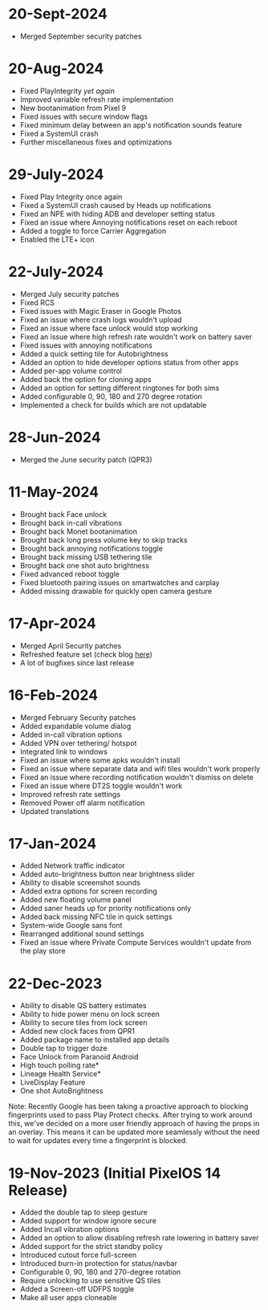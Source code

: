 # 20-Sept-2024
- Merged September security patches

# 20-Aug-2024
- Fixed PlayIntegrity *yet again*
- Improved variable refresh rate implementation
- New bootanimation from Pixel 9
- Fixed issues with secure window flags
- Fixed minimum delay between an app's notification sounds feature
- Fixed a SystemUI crash
- Further miscellaneous fixes and optimizations

# 29-July-2024
- Fixed Play Integrity once again
- Fixed a SystemUI crash caused by Heads up notifications
- Fixed an NPE with hiding ADB and developer setting status
- Fixed an issue where Annoying notifications reset on each reboot
- Added a toggle to force Carrier Aggregation
- Enabled the LTE+ icon

# 22-July-2024
- Merged July security patches
- Fixed RCS
- Fixed issues with Magic Eraser in Google Photos
- Fixed an issue where crash logs wouldn't upload
- Fixed an issue where face unlock would stop working
- Fixed an issue where high refresh rate wouldn't work on battery saver
- Fixed issues with annoying notifications
- Added a quick setting tile for Autobrightness
- Added an option to hide developer options status from other apps
- Added per-app volume control
- Added back the option for cloning apps
- Added an option for setting different ringtones for both sims
- Added configurable 0, 90, 180 and 270 degree rotation
- Implemented a check for builds which are not updatable

# 28-Jun-2024
- Merged the June security patch (QPR3)

# 11-May-2024
- Brought back Face unlock
- Brought back in-call vibrations
- Brought back Monet bootanimation
- Brought back long press volume key to skip tracks
- Brought back annoying notifications toggle
- Brought back missing USB tethering tile
- Brought back one shot auto brightness
- Fixed advanced reboot toggle
- Fixed bluetooth pairing issues on smartwatches and carplay
- Added missing drawable for quickly open camera gesture

# 17-Apr-2024
- Merged April Security patches
- Refreshed feature set (check blog [here](https://blog.pixelos.net/blogs/2024-04-16-April-Update))
- A lot of bugfixes since last release

# 16-Feb-2024
- Merged February Security patches
- Added expandable volume dialog
- Added in-call vibration options
- Added VPN over tethering/ hotspot
- Integrated link to windows
- Fixed an issue where some apks wouldn't install
- Fixed an issue where separate data and wifi tiles wouldn't work properly
- Fixed an issue where recording notification wouldn't dismiss on delete
- Fixed an issue where DT2S toggle wouldn't work
- Improved refresh rate settings
- Removed Power off alarm notification 
- Updated translations

# 17-Jan-2024
- Added Network traffic indicator
- Added auto-brightness button near brightness slider
- Ability to disable screenshot sounds
- Added extra options for screen recording
- Added new floating volume panel
- Added saner heads up for priority notifications only
- Added back missing NFC tile in quick settings
- System-wide Google sans font
- Rearranged additional sound settings
- Fixed an issue where Private Compute Services wouldn't update from the play store

# 22-Dec-2023
- Ability to disable QS battery estimates
- Ability to hide power menu on lock screen
- Ability to secure tiles from lock screen
- Added new clock faces from QPR1
- Added package name to installed app details
- Double tap to trigger doze
- Face Unlock from Paranoid Android
- High touch polling rate*
- Lineage Health Service*
- LiveDisplay Feature
- One shot AutoBrightness

Note: Recently Google has been taking a proactive approach to blocking fingerprints used to pass Play Protect checks. After trying to work around this, we've decided on a more user friendly approach of having the props in an overlay. This means it can be updated more seamlessly without the need to wait for updates every time a fingerprint is blocked.

# 19-Nov-2023 (Initial PixelOS 14 Release)
- Added the double tap to sleep gesture 
- Added support for window ignore secure
- Added Incall vibration options
- Added an option to allow disabling refresh rate lowering in battery saver 
- Added support for the strict standby policy
- Introduced cutout force full-screen
- Introduced burn-in protection for status/navbar
- Configurable 0, 90, 180 and 270-degree rotation 
- Require unlocking to use sensitive QS tiles 
- Added a Screen-off UDFPS toggle
- Make all user apps cloneable
